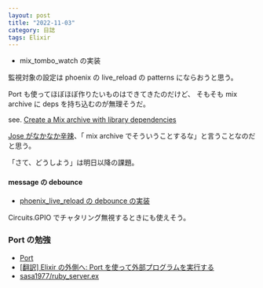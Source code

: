 ```yaml
---
layout: post
title: "2022-11-03"
category: 日誌
tags: Elixir
---
```


- mix_tombo_watch の実装

監視対象の設定は phoenix の live_reload の patterns にならおうと思う。

Port も使ってほぼほぼ作りたいものはできてきたのだけど、 そもそも mix archive に deps を持ち込むのが無理そうだ。

see. [Create a Mix archive with library dependencies](https://elixirforum.com/t/create-a-mix-archive-with-library-dependencies/9067)

[Jose がなかなか辛辣](https://elixirforum.com/t/create-a-mix-archive-with-library-dependencies/9067/2)、「 mix archive でそういうことするな」と言うことなのだと思う。

「さて、どうしよう」は明日以降の課題。

#### message の debounce

- [phoenix_live_reload の debounce の実装](https://github.com/phoenixframework/phoenix_live_reload/blob/6771687f4652d197f4ace1b63ba6a9560d60932b/lib/phoenix_live_reload/channel.ex#L26-L63)

Circuits.GPIO でチャタリング無視するときにも使えそう。

### Port の勉強

- [Port](https://hexdocs.pm/elixir/Port.html)
- [[翻訳] Elixir の外側へ: Port を使って外部プログラムを実行する](https://qiita.com/HirofumiTamori/items/3ec06db6fd01a6b00553)
- [sasa1977/ruby_server.ex](https://gist.github.com/sasa1977/3bf1753675a77f18805a)
